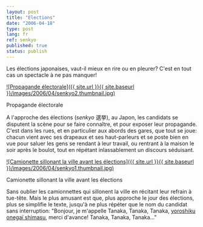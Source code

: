 ```yaml
---
layout: post
title: "Elections"
date: "2006-04-18"
type: post
lang: fr
ref: senkyo
published: true
status: publish
---
```




Les élections japonaises, vaut-il mieux en rire ou en pleurer? C'est en tout cas un spectacle à ne pas manquer!

 

[![Propagande électorale]({{ site.url }}{{ site.baseurl }}/images/2006/04/senkyo2.thumbnail.jpg)](http://www.japonophile.com/wp-content/uploads/2004-2006/senkyo2.jpg "Propagande électorale")

Propagande électorale

A l'approche des élections (_senkyo_ 選挙), au Japon, les candidats se disputent la scène pour se faire connaître, et pour exposer leur propagande. C'est dans les rues, et en particulier aux abords des gares, que tout se joue: chacun vient avec ses drapeaux et ses haut-parleurs et se poste bien en vue pour saluer les gens se rendant à leur travail, ou rentrant à la maison le soir après le boulot, tout en répétant inlassablement un discours séduisant.

[![Camionette sillonant la ville avant les élections]({{ site.url }}{{ site.baseurl }}/images/2006/04/senkyo1.thumbnail.jpg)](http://www.japonophile.com/wp-content/uploads/2004-2006/senkyo1.jpg "Camionette sillonant la ville avant les élections")

Camionette sillonant la ville avant les élections

Sans oublier les camionnettes qui sillonent la ville en récitant leur refrain à tue-tête. Mais le plus amusant est que, plus approche le jour des élections, plus se simplifie le texte, jusqu'à ne plus répéter que le nom du candidat sans interruption: "Bonjour, je m'appelle Tanaka, Tanaka, Tanaka, [yoroshiku onegaï shimasu](http://www.japonophile.com/article_yoroshiku_fr.html), merci d'avance! Tanaka, Tanaka, Tanaka..."


